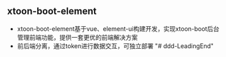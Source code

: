 ## xtoon-boot-element
- xtoon-boot-element基于vue、element-ui构建开发，实现xtoon-boot后台管理前端功能，提供一套更优的前端解决方案
- 前后端分离，通过token进行数据交互，可独立部署
"# ddd-LeadingEnd" 
